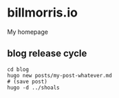 # billmorris.io

My homepage

## blog release cycle

```
cd blog
hugo new posts/my-post-whatever.md
# (save post)
hugo -d ../shoals
```